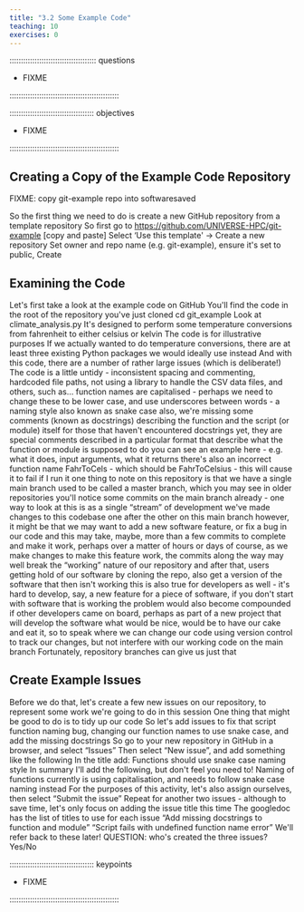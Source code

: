 ```yaml
---
title: "3.2 Some Example Code"
teaching: 10
exercises: 0
---
```


:::::::::::::::::::::::::::::::::::::: questions 

- FIXME

::::::::::::::::::::::::::::::::::::::::::::::::

::::::::::::::::::::::::::::::::::::: objectives

- FIXME

::::::::::::::::::::::::::::::::::::::::::::::::

## Creating a Copy of the Example Code Repository

FIXME: copy git-example repo into softwaresaved

So the first thing we need to do is create a new GitHub repository from a template repository
So first go to https://github.com/UNIVERSE-HPC/git-example [copy and paste]
Select ‘Use this template' -> Create a new repository
Set owner and repo name (e.g. git-example), ensure it's set to public, Create


## Examining the Code

Let's first take a look at the example code on GitHub
You'll find the code in the root of the repository you've just cloned
cd git_example
Look at climate_analysis.py
It's designed to perform some temperature conversions from fahrenheit to either celsius or kelvin
The code is for illustrative purposes
If we actually wanted to do temperature conversions, there are at least three existing Python packages we would ideally use instead
And with this code, there are a number of rather large issues (which is deliberate!)
The code is a little untidy - inconsistent spacing and commenting, hardcoded file paths, not  using a library to handle the CSV data files, and others, such as…
function names are capitalised - perhaps we need to change these to be lower case, and use underscores between words - a naming style also known as snake case
also, we're missing some comments (known as docstrings) describing the function and the script (or module) itself
for those that haven't encountered docstrings yet, they are special comments described in a particular format that describe what the function or module is supposed to do
you can see an example here - e.g. what it does, input arguments, what it returns
there's also an incorrect function name FahrToCels - which should be FahrToCelsius - this will cause it to fail if I run it
one thing to note on this repository is that we have a single main branch
used to be called a master branch, which you may see in older repositories
you'll notice some commits on the main branch already - one way to look at this is as a single “stream” of development
we've made changes to this codebase one after the other on this main branch
however, it might be that we may want to add a new software feature, or fix a bug in our code
and this may take, maybe, more than a few commits to complete and make it work, perhaps over a matter of hours or days
of course, as we make changes to make this feature work, the commits along the way may well break the “working” nature of our repository
and after that, users getting hold of our software by cloning the repo, also get a version of the software that then isn't working
this is also true for developers as well - it's hard to develop, say, a new feature for a piece of software, if you don't start with software that is working
the problem would also become compounded if other developers came on board, perhaps as part of a new project that will develop the software
what would be nice, would be to have our cake and eat it, so to speak
where we can change our code using version control to track our changes,
but not interfere with our working code on the main branch
Fortunately, repository branches can give us just that

## Create Example Issues

Before we do that, let's create a few new issues on our repository, to represent some work we're going to do in this session
One thing that might be good to do is to tidy up our code
So let's add issues to fix that script function naming bug, changing our function names to use snake case, and add the missing docstrings
So go to your new repository in GitHub in a browser, and select “Issues”
Then select “New issue”, and add something like the following
In the title add: Functions should use snake case naming style
In summary I'll add the following, but don't feel you need to!
Naming of functions currently is using capitalisation, and needs to follow snake case naming instead
For the purposes of this activity, let's also assign ourselves, then select “Submit the issue”
Repeat for another two issues - although to save time, let's only focus on adding the issue title this time
The googledoc has the list of titles to use for each issue
“Add missing docstrings to function and module”
“Script fails with undefined function name error”
We'll refer back to these later!
QUESTION: who's created the three issues? Yes/No


::::::::::::::::::::::::::::::::::::: keypoints 

- FIXME

::::::::::::::::::::::::::::::::::::::::::::::::
